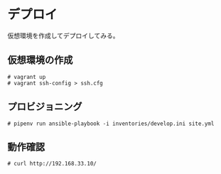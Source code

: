 # デプロイ

仮想環境を作成してデプロイしてみる。

## 仮想環境の作成

~~~console
# vagrant up
# vagrant ssh-config > ssh.cfg
~~~

## プロビジョニング

~~~console
# pipenv run ansible-playbook -i inventories/develop.ini site.yml
~~~

## 動作確認

~~~console
# curl http://192.168.33.10/
~~~
